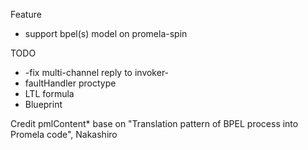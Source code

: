 
Feature
* support bpel(s) model on promela-spin

TODO
* -fix multi-channel reply to invoker-
* faultHandler proctype
* LTL formula
* Blueprint

Credit
pmlContent* base on "Translation pattern of BPEL process into Promela code",  Nakashiro
